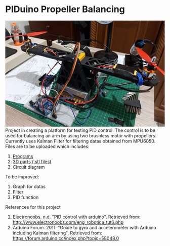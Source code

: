 # PIDuino Propeller Balancing
![PIDuino](https://raw.githubusercontent.com/Vermillord/PIDuino-Propeller-Balancing/master/images/787464resized.jpg?token=ANS3LUL74FIOADUJ7RYRWCC6ZO3TY)
Project in creating a platform for testing PID control. The control is to be used for balancing an arm by using two brushless motor with propellers. Currently uses Kalman Filter for filtering datas obtained from MPU6050. Files are to be uploaded which includes:

1. [Programs](https://github.com/Vermillord/PIDuino-Propeller-Balancing/tree/master/programs)
2. [3D parts (.stl files)](https://github.com/Vermillord/PIDuino-Propeller-Balancing/tree/master/3d%20models)
3. Circuit diagram

To be improved:
1. Graph for datas
2. Filter
3. PID function

References for this project
1. Electronoobs. n.d. "PID control with arduino". Retrieved from: http://www.electronoobs.com/eng_robotica_tut6.php
2. Arduino Forum. 2011. "Guide to gyro and accelerometer with Arduino including Kalman filtering". Retrieved from: https://forum.arduino.cc/index.php?topic=58048.0
